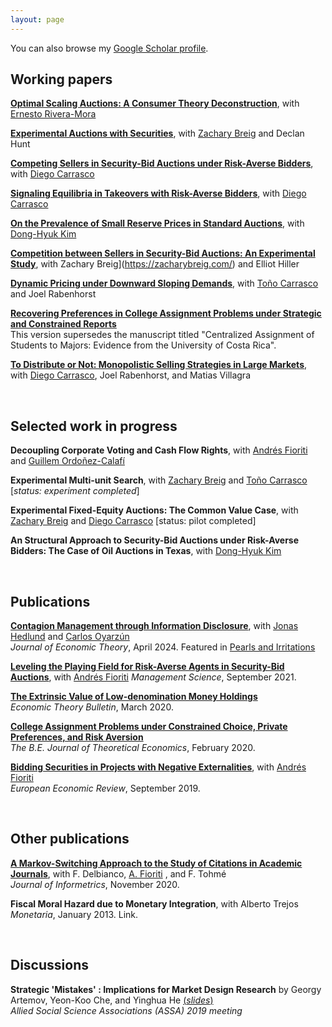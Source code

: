```yaml
---
layout: page
---
```

You can also browse my [Google Scholar profile](https://scholar.google.com/citations?user=t80Cpe0AAAAJ&hl=en).

## Working papers
[**Optimal Scaling Auctions: A Consumer Theory Deconstruction**](http://ssrn.com/abstract=4905421), with [Ernesto Rivera-Mora](https://www.ernestoriveramora.com/)

[**Experimental Auctions with Securities**](https://papers.ssrn.com/sol3/papers.cfm?abstract_id=4181021), with [Zachary Breig](https://zacharybreig.com/) and Declan Hunt

[**Competing Sellers in Security-Bid Auctions under Risk-Averse Bidders**](https://papers.ssrn.com/sol3/papers.cfm?abstract_id=4092320), with [Diego Carrasco](https://sites.google.com/view/dcarrasco/home?authuser=0)

[**Signaling Equilibria in Takeovers with Risk-Averse Bidders**](https://papers.ssrn.com/sol3/papers.cfm?abstract_id=4331459), with [Diego Carrasco](https://sites.google.com/view/dcarrasco/home?authuser=0)

[**On the Prevalence of Small Reserve Prices in Standard Auctions**](https://papers.ssrn.com/sol3/papers.cfm?abstract_id=4411168), with [Dong-Hyuk Kim](https://sites.google.com/site/kimdonghyuk000/home)

[**Competition between Sellers in Security-Bid Auctions: An Experimental Study**](https://papers.ssrn.com/sol3/papers.cfm?abstract_id=4560584), with Zachary Breig](https://zacharybreig.com/) and Elliot Hiller

[**Dynamic Pricing under Downward Sloping Demands**](https://papers.ssrn.com/sol3/papers.cfm?abstract_id=4637247), with [Toño Carrasco](http://www.tonocarrasco.com/) and Joel Rabenhorst

[**Recovering Preferences in College Assignment Problems under Strategic and Constrained Reports**](https://papers.ssrn.com/sol3/papers.cfm?abstract_id=3784310)  
This version supersedes the manuscript titled "Centralized Assignment of Students to Majors: Evidence from the University of Costa Rica".

[**To Distribute or Not: Monopolistic Selling Strategies in Large Markets**](https://papers.ssrn.com/sol3/papers.cfm?abstract_id=4918396), with [Diego Carrasco](https://sites.google.com/view/dcarrasco/home?authuser=0), Joel Rabenhorst, and Matias Villagra

<br>

## Selected work in progress

**Decoupling Corporate Voting and Cash Flow Rights**, with [Andrés Fioriti](https://afioriti.github.io/) and [Guillem Ordoñez-Calafí](https://guillemordonez.weebly.com/)

**Experimental Multi-unit Search**, with [Zachary Breig](https://zacharybreig.com/) and [Toño Carrasco](http://www.tonocarrasco.com/) \[*status: experiment completed*\]

**Experimental Fixed-Equity Auctions: The Common Value Case**, with [Zachary Breig](https://zacharybreig.com/) and [Diego Carrasco](https://sites.google.com/view/dcarrasco/home?authuser=0) [status: pilot completed]

**An Structural Approach to Security-Bid Auctions under Risk-Averse Bidders: The Case of Oil Auctions in Texas**, with [Dong-Hyuk Kim](https://sites.google.com/site/kimdonghyuk000/home)

<br>

## Publications

[**Contagion Management through Information Disclosure**](https://doi.org/10.1016/j.jet.2024.105837), with [Jonas Hedlund](https://sites.google.com/site/svjohedlund/home) and [Carlos Oyarzún](https://sites.google.com/view/carlosoyarzun)  
*Journal of Economic Theory*, April 2024.
Featured in [Pearls and Irritations](https://johnmenadue.com/how-victorias-lockdown-finally-got-australia-in-vaccination-mode/)

[**Leveling the Playing Field for Risk-Averse Agents in Security-Bid Auctions**](https://doi.org/10.1287/mnsc.2021.4080), with [Andrés Fioriti](https://afioriti.github.io/)
*Management Science*, September 2021.

[**The Extrinsic Value of Low-denomination Money Holdings**](https://doi.org/10.1007/s40505-020-00182-9)  
*Economic Theory Bulletin*, March 2020.

[**College Assignment Problems under Constrained Choice, Private Preferences, and Risk Aversion**](https://doi.org/10.1515/bejte-2019-0002)   
*The B.E. Journal of Theoretical Economics*, February 2020. 

[**Bidding Securities in Projects with Negative Externalities**](https://doi.org/10.1016/j.euroecorev.2019.05.003), with [Andrés Fioriti](https://afioriti.github.io/)   
*European Economic Review*, September 2019.

<br>

## Other publications

[**A Markov-Switching Approach to the Study of Citations in Academic Journals**](https://doi.org/10.1016/j.joi.2020.101081), with F. Delbianco, [A. Fioriti](https://afioriti.github.io/) , and F. Tohmé  
*Journal of Informetrics*, November 2020.

**Fiscal Moral Hazard due to Monetary Integration**, with Alberto Trejos  
*Monetaria*, January 2013.  Link.

<br>

## Discussions
**Strategic 'Mistakes' : Implications for Market Design Research** by Georgy Artemov, Yeon-Koo Che, and Yinghua He [(*slides*)](https://www.dropbox.com/scl/fi/896zhvbvins0hexk1ul4s/Discussion-ASSA-2019.pdf?rlkey=z2u0e8uwhktbwjtyhlts8ilu6&e=1&dl=0)   
*Allied Social Science Associations (ASSA) 2019 meeting*


